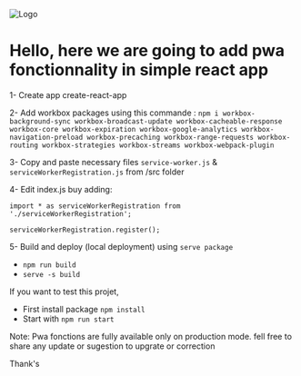 ![Logo](https://cdn.cosmicjs.com/6352a0f0-28d7-11e9-804a-1fcd66628430-cosmic-pwa.jpg)
# Hello, here we are going to add pwa fonctionnality in simple react app

1- Create app create-react-app

2- Add workbox packages using this commande : `npm i workbox-background-sync workbox-broadcast-update workbox-cacheable-response workbox-core workbox-expiration workbox-google-analytics workbox-navigation-preload workbox-precaching workbox-range-requests workbox-routing workbox-strategies workbox-streams workbox-webpack-plugin`

3- Copy and paste necessary files `service-worker.js` & `serviceWorkerRegistration.js` from  /src folder 

4- Edit index.js buy adding:

  `import * as serviceWorkerRegistration from './serviceWorkerRegistration';`
  
  `serviceWorkerRegistration.register();`


5- Build and deploy (local deployment) using `serve package`

- `npm run build`
- `serve -s build`

If you want to test this projet,
- First install package `npm install`
- Start with `npm run start`

Note: Pwa fonctions are fully available only on production mode. fell free to share any update or sugestion to upgrate or correction

Thank's

